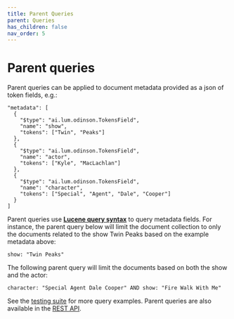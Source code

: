 ```yaml
---  
title: Parent Queries
parent: Queries
has_children: false
nav_order: 5
---  
```


# Parent queries

Parent queries can be applied to document metadata provided as a json of token fields, e.g.:

```
"metadata": [
  {
    "$type": "ai.lum.odinson.TokensField",
    "name": "show",
    "tokens": ["Twin", "Peaks"]
  },
  {
    "$type": "ai.lum.odinson.TokensField",
    "name": "actor",
    "tokens": ["Kyle", "MacLachlan"]
  },
  {
    "$type": "ai.lum.odinson.TokensField",
    "name": "character",
    "tokens": ["Special", "Agent", "Dale", "Cooper"]
  }
]
```

Parent queries use [**Lucene query syntax**](https://lucene.apache.org/core/2_9_4/queryparsersyntax.html) to query metadata fields. For instance, the parent query below will limit the document collection to only the documents related to the show Twin Peaks based on the example metadata above:

    show: "Twin Peaks"

The following parent query will limit the documents based on both the show and the actor:

    character: "Special Agent Dale Cooper" AND show: "Fire Walk With Me"

See the [testing suite](https://github.com/lum-ai/odinson/tree/master/core/src/test/scala/ai/lum/odinson/foundations/TestOdinsonParentQuery.scala) for more query examples. Parent queries are also available in the [REST API](https://github.com/clu-ling/odinson-example).
